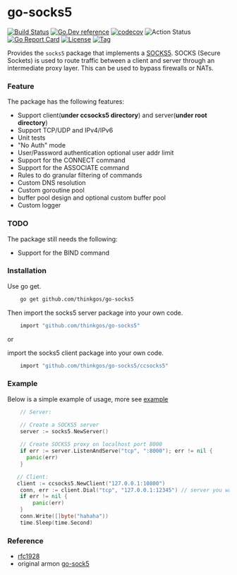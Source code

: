 # go-socks5 

[![Build Status](https://travis-ci.org/thinkgos/go-socks5.svg?branch=master)](https://travis-ci.org/thinkgos/go-socks5)
[![Go.Dev reference](https://img.shields.io/badge/go.dev-reference-blue?logo=go&logoColor=white)](https://pkg.go.dev/github.com/thinkgos/go-socks5?tab=doc)
[![codecov](https://codecov.io/gh/thinkgos/go-socks5/branch/master/graph/badge.svg)](https://codecov.io/gh/thinkgos/go-socks5)
![Action Status](https://github.com/thinkgos/go-socks5/workflows/Go/badge.svg)
[![Go Report Card](https://goreportcard.com/badge/github.com/thinkgos/go-socks5)](https://goreportcard.com/report/github.com/thinkgos/go-socks5)
[![License](https://img.shields.io/github/license/thinkgos/go-socks5)](https://github.com/thinkgos/go-socks5/raw/master/LICENSE)
[![Tag](https://img.shields.io/github/v/tag/thinkgos/go-socks5)](https://github.com/thinkgos/go-socks5/tags)

Provides the `socks5` package that implements a [SOCKS5](http://en.wikipedia.org/wiki/SOCKS).
SOCKS (Secure Sockets) is used to route traffic between a client and server through
an intermediate proxy layer. This can be used to bypass firewalls or NATs.

### Feature


The package has the following features:
- Support client(**under ccsocks5 directory**) and server(**under root directory**)
- Support TCP/UDP and IPv4/IPv6
- Unit tests
- "No Auth" mode
- User/Password authentication optional user addr limit
- Support for the CONNECT command
- Support for the ASSOCIATE command
- Rules to do granular filtering of commands
- Custom DNS resolution
- Custom goroutine pool
- buffer pool design and optional custom buffer pool
- Custom logger

### TODO

The package still needs the following:
- Support for the BIND command

### Installation

Use go get.
```bash
    go get github.com/thinkgos/go-socks5
```

Then import the socks5 server package into your own code.

```bash
    import "github.com/thinkgos/go-socks5"
```

or  
 
import the socks5 client package into your own code.

```bash
    import "github.com/thinkgos/go-socks5/ccsocks5"
```

### Example

Below is a simple example of usage, more see [example](https://github.com/thinkgos/go-socks5/tree/master/_example)


```go
    // Server: 

    // Create a SOCKS5 server
    server := socks5.NewServer()
    
    // Create SOCKS5 proxy on localhost port 8000
    if err := server.ListenAndServe("tcp", ":8000"); err != nil {
      panic(err)
    }
```

```go
   // Client: 
   client := ccsocks5.NewClient("127.0.0.1:10800")
    conn, err := client.Dial("tcp", "127.0.0.1:12345") // server you want to visitor
    if err != nil {
    	panic(err)
    }
    conn.Write([]byte("hahaha"))
    time.Sleep(time.Second)
```

### Reference
- [rfc1928](https://www.ietf.org/rfc/rfc1928.txt) 
- original armon [go-sock5](https://github.com/armon/go-socks5)  